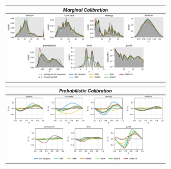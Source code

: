 | *Marginal Calibration* |
|:--:|
| ![cal_marg.png](calibration_marginal.png) |
  
| *Probabilistic Calibration* |
|:--:|
| ![cal_prob.png](calibration_probabilistic.png) |
